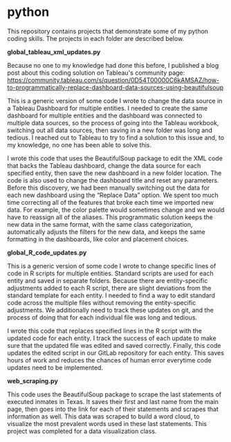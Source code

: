 # python
This repository contains projects that demonstrate some of my python coding skills. The projects in each folder are described below.

**global_tableau_xml_updates.py**

Because no one to my knowledge had done this before, I published a blog post about this coding solution on Tableau's community page: https://community.tableau.com/s/question/0D54T00000C6kAMSAZ/how-to-programmatically-replace-dashboard-data-sources-using-beautifulsoup

This is a generic version of some code I wrote to change the data source in a Tableau Dashboard for multiple entities. I needed to create the same dashboard for multiple entities and the dashboard was connected to multiple data sources, so the process of going into the Tableau workbook, switching out all data sources, then saving in a new folder was long and tedious. I reached out to Tableau to try to find a solution to this issue and, to my knowledge, no one has been able to solve this. 

I wrote this code that uses the BeautifulSoup package to edit the XML code that backs the Tableau dashboard, change the data source for each specified entity, then save the new dashboard in a new folder location. The code is also used to change the dashboard title and reset any parameters. Before this discovery, we had been manually switching out the data for each new dashboard using the “Replace Data” option. We spent too much time correcting all of the features that broke each time we imported new data. For example, the color palette would sometimes change and we would have to reassign all of the aliases. This programmatic solution keeps the new data in the same format, with the same class categorization, automatically adjusts the filters for the new data, and keeps the same formatting in the dashboards, like color and placement choices.

**global_R_code_updates.py**

This is a generic version of some code I wrote to change specific lines of code in R scripts for multiple entities. Standard scripts are used for each entity and saved in separate folders. Because there are entity-specific adjustments added to each R script, there are slight deviations from the standard template for each entity. I needed to find a way to edit standard code across the multiple files without removing the entity-specific adjustments. We additionally need to track these updates on git, and the process of doing that for each individual file was long and tedious.

I wrote this code that replaces specified lines in the R script with the updated code for each entity. I track the success of each update to make sure that the updated file was edited and saved correctly. Finally, this code updates the edited script in our GitLab repository for each entity. This saves hours of work and reduces the chances of human error everytime code updates need to be implemented.

**web_scraping.py**

This code uses the BeautifulSoup package to scrape the last statements of executed inmates in Texas. It saves their first and last name from the main page, then goes into the link for each of their statements and scrapes that information as well. This data was scraped to build a word cloud, to visualize the most prevalent words used in these last statements. This project was completed for a data visualization class.
